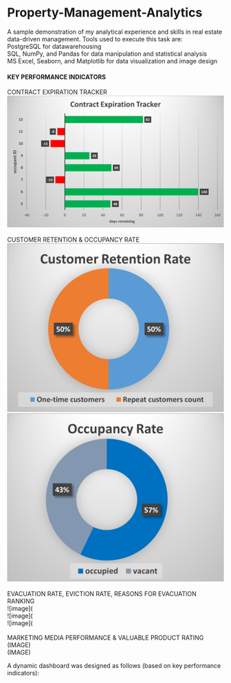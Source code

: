 # Property-Management-Analytics
A sample demonstration of my analytical experience and skills in real estate data-driven management.
Tools used to execute this task are: <br>
PostgreSQL for datawarehousing <br>
SQL, NumPy, and Pandas for data manipulation and statistical analysis<br>
MS Excel, Seaborn, and Matplotlib for data visualization and image design <br>

#### KEY PERFORMANCE INDICATORS
CONTRACT EXPIRATION TRACKER<br>
![image](https://github.com/Beegie01/Property-Management-Analytics/blob/main/contract%20expiration.png)<br>
<br>
CUSTOMER RETENTION & OCCUPANCY RATE<br>
![image](https://github.com/Beegie01/Property-Management-Analytics/blob/main/customer%20retention%20rate.png) <br>
![image](https://github.com/Beegie01/Property-Management-Analytics/blob/main/occupancy%20rate.png)<br>
<br>
EVACUATION RATE, EVICTION RATE, REASONS FOR EVACUATION RANKING <br>
![image]( <br>
![image]( <br>
![image]( <br>
<br>
MARKETING MEDIA PERFORMANCE & VALUABLE PRODUCT RATING <br>
(IMAGE) <br>
(IMAGE) <br>

A dynamic dashboard was designed as follows (based on key performance indicators):
